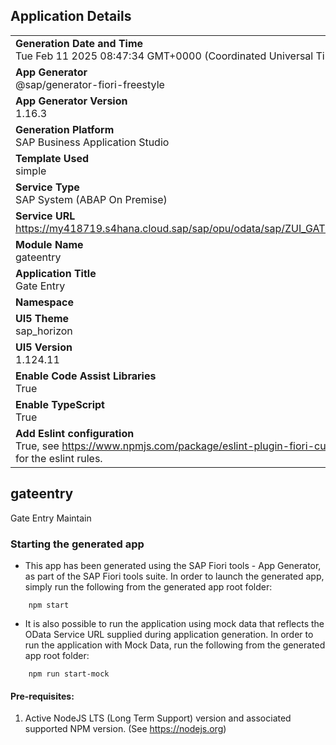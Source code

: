 ## Application Details
|               |
| ------------- |
|**Generation Date and Time**<br>Tue Feb 11 2025 08:47:34 GMT+0000 (Coordinated Universal Time)|
|**App Generator**<br>@sap/generator-fiori-freestyle|
|**App Generator Version**<br>1.16.3|
|**Generation Platform**<br>SAP Business Application Studio|
|**Template Used**<br>simple|
|**Service Type**<br>SAP System (ABAP On Premise)|
|**Service URL**<br>https://my418719.s4hana.cloud.sap/sap/opu/odata/sap/ZUI_GATEENTRY|
|**Module Name**<br>gateentry|
|**Application Title**<br>Gate Entry|
|**Namespace**<br>|
|**UI5 Theme**<br>sap_horizon|
|**UI5 Version**<br>1.124.11|
|**Enable Code Assist Libraries**<br>True|
|**Enable TypeScript**<br>True|
|**Add Eslint configuration**<br>True, see https://www.npmjs.com/package/eslint-plugin-fiori-custom for the eslint rules.|

## gateentry

Gate Entry Maintain

### Starting the generated app

-   This app has been generated using the SAP Fiori tools - App Generator, as part of the SAP Fiori tools suite.  In order to launch the generated app, simply run the following from the generated app root folder:

```
    npm start
```

- It is also possible to run the application using mock data that reflects the OData Service URL supplied during application generation.  In order to run the application with Mock Data, run the following from the generated app root folder:

```
    npm run start-mock
```

#### Pre-requisites:

1. Active NodeJS LTS (Long Term Support) version and associated supported NPM version.  (See https://nodejs.org)


